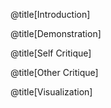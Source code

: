 @title[Introduction]

@title[Demonstration]

@title[Self Critique]

@title[Other Critique]

@title[Visualization]


